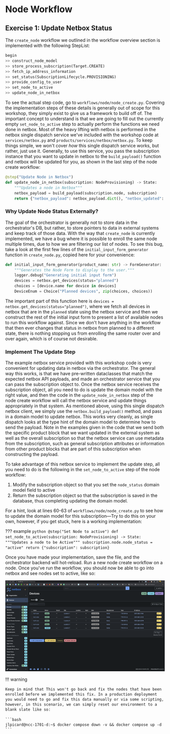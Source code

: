 # Node Workflow

## Exercise 1: Update Netbox Status

The `create_node` workflow we outlined in the workflow overview section is implemented with the following StepList:

```python
begin
>> construct_node_model
>> store_process_subscription(Target.CREATE)
>> fetch_ip_address_information
>> set_status(SubscriptionLifecycle.PROVISIONING)
>> provide_config_to_user
>> set_node_to_active
>> update_node_in_netbox
```

To see the actual step code, go to `workflows/node/node_create.py`. Covering the implementation steps of these details is generally out of scope for this workshop, they simply exist to give us a framework to build off of. The important concept to understand is that we are going to fill out the currently empty `set_node_to_active` step to actually perform the functions we need done in netbox. Most of the heavy lifting with netbox is performed in the netbox single dispatch service we've included with the workshop code at `services/netbox.py` and `products/services/netbox/netbox.py`. To keep things simple, we won't cover _how_ this single dispatch service works, but rather, just use it. Generally, to use this service, you pass the subscription instance that you want to update in netbox to the `build_payload()` function and netbox will be updated for you, as shown in the last step of the node create workflow:

```python
@step("Update Node in Netbox")
def update_node_in_netbox(subscription: NodeProvisioning) -> State:
    """Updates a node in Netbox"""
    netbox_payload = build_payload(subscription.node, subscription)
    return {"netbox_payload": netbox_payload.dict(), "netbox_updated": netbox.update(netbox_payload)}

```

### Why Update Node Status Externally?

The goal of the orchestrator is generally not to store data in the orchestrator's DB, but rather, to store pointers to data in external systems and keep track of those data. With the way that `create_node` is currently implemented, we have a bug where it is possible to enroll the same node multiple times, due to how we are filtering our list of nodes. To see this bug, take a look at the first few lines of the `initial_input_form_generator` function in `create_node.py`, copied here for your convenience:

```python
def initial_input_form_generator(product_name: str) -> FormGenerator:
    """Generates the Node Form to display to the user."""
    logger.debug("Generating initial input form")
    devices = netbox.get_devices(status="planned")
    choices = [device.name for device in devices]
    DeviceEnum = Choice("Planned devices", zip(choices, choices))
```

The important part of this function here is `devices = netbox.get_devices(status="planned")`, where we fetch all devices in netbox that are in the `planned` state using the netbox service and then we construct the rest of the initial input form to present a list of available nodes to run this workflow against. Since we don't have anything in the workflow that then ever changes that status in netbox from planned to a different state, there is nothing stopping us from enrolling the same router over and over again, which is of course not desirable.

### Implement The Update Step

The example netbox service provided with this workshop code is very convenient for updating data in netbox via the orchestrator. The general way this works, is that we have pre-written dataclasses that match the expected netbox API payloads, and made an orchestrator service that you can pass the subscription object to. Once the netbox service receives the subscription object, all you need to do is update the domain model with the right value, and then the code in the `update_node_in_netbox` step of the node create workflow will call the netbox service and update things appropriately in that system. As mentioned above, using this single dispatch netbox client, we simply use the `netbox.build_payload()` method, and pass in a domain model to update netbox. This works very cleanly, as single dispatch looks at the type hint of the domain model to determine how to send the payload. Note in the examples given in the code that we send both the specific product block that we want updated in the external system as well as the overall subscription so that the netbox service can use metadata from the subscription, such as general subscription attributes or information from other product blocks that are part of this subscription when constructing the payload.

To take advantage of this netbox service to implement the update step, all you need to do is the following in the `set_node_to_active` step of the node workflow:

1. Modify the subscription object so that you set the `node_status` domain model field to active
2. Return the subscription object so that the subscription is saved in the database, thus completing updating the domain model.

For a hint, look at lines 60-63 of `workflows/node/node_create.py` to see how to update the domain model for this subscription—Try to do this on your own, however, if you get stuck, here is a working implementation:

??? example
    ```python
    @step("Set Node to active")
    def set_node_to_active(subscription: NodeProvisioning) -> State:
        """Updates a node to be Active"""
        subscription.node.node_status = "active"
        return {"subscription": subscription}
    ```

Once you have made your implementation, save the file, and the orchestrator backend will hot-reload. Run a new node create workflow on a node. Once you've run the workflow, you should now be able to go into netbox and see nodes set to active, like so:

![Netbox Active Devices](../images/netbox_devices_active.png "Netbox Active Devices")

!!! warning

    Keep in mind that This won't go back and fix the nodes that have been enrolled before we implemented this fix. In a production deployment you would need to go and fix this data manually or via some scripting, however, in this scenario, we can simply reset our environment to a blank slate like so:

    ```bash
    jlpicard@ncc-1701-d:~$ docker compose down -v && docker compose up -d
    ```
